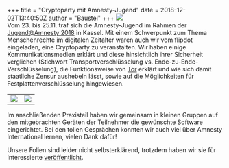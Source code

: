 +++
title = "Cryptoparty mit Amnesty-Jugend"
date = 2018-12-02T13:40:50Z
author = "Baustel"
+++
![](https://flipdot.org/blog/uploads/2018/Logo_Amnesty.serendipityThumb.png)  
Vom 23. bis 25.11. traf sich die Amnesty-Jugend im Rahmen der
[Jugend@Amnesty
2018](http://www.amnesty-jugend.de/jugendtreffen/jugendamnesty-2018/ "EINLADUNG ZU JUGEND@AMNESTY IN KASSEL VOM 23. BIS 25. NOVEMBER 2018")
in Kassel. Mit einem Schwerpunkt zum Thema Menschenrechte im digitalen
Zeitalter waren auch wir vom flipdot eingeladen, eine Cryptoparty zu
veranstalten. Wir haben einige Kommunikationsmedien erklärt und diese
hinsichtlich ihrer Sicherheit verglichen (Stichwort
Transportverschlüsselung vs. Ende-zu-Ende-Verschlüsselung), die
Funktionsweise von [Tor](https://www.torproject.org/) erklärt und wie
sich damit staatliche Zensur aushebeln lässt, sowie auf die
Möglichkeiten für Festplattenverschlüsselung hingewiesen.  
  

|                                                                                                                                                                      |                                                                                                                                                                          |
| -------------------------------------------------------------------------------------------------------------------------------------------------------------------- | ------------------------------------------------------------------------------------------------------------------------------------------------------------------------ |
| [![](https://flipdot.org/blog/uploads/2018/amnesty_cryptoworkshop_2018.serendipityThumb.jpg)](https://flipdot.org/blog/uploads/2018/amnesty_cryptoworkshop_2018.jpg) | [![](https://flipdot.org/blog/uploads/2018/amnesty_cryptoworkshop_2018_2.serendipityThumb.jpg)](https://flipdot.org/blog/uploads/2018/amnesty_cryptoworkshop_2018_2.jpg) |

  
  
Im anschließenden Praxisteil haben wir gemeinsam in kleinen Gruppen auf
den mitgebrachten Geräten der Teilnehmer die gewünschte Software
eingerichtet. Bei den tollen Gesprächen konnten wir auch viel über
Amnesty International lernen, vielen Dank dafür\!  
  
Unsere Folien sind leider nicht selbsterklärend, trotzdem haben wir sie
für Interessierte
[veröffentlicht](https://github.com/flipdot/cryptoparty/raw/master/cryptoparty.odp).
